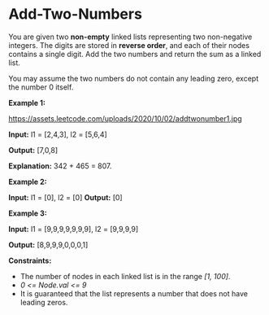 # Add-Two-Numbers

You are given two **non-empty** linked lists representing two non-negative integers. The digits are stored in **reverse order**, and each of their nodes contains a single digit. Add the two numbers and return the sum as a linked list.

You may assume the two numbers do not contain any leading zero, except the number 0 itself.

 

**Example 1:**

https://assets.leetcode.com/uploads/2020/10/02/addtwonumber1.jpg

**Input:** l1 = [2,4,3], l2 = [5,6,4]

**Output:** [7,0,8]

**Explanation:** 342 + 465 = 807.


**Example 2:**

**Input:** l1 = [0], l2 = [0]
**Output:** [0]


**Example 3:**

**Input:** l1 = [9,9,9,9,9,9,9], l2 = [9,9,9,9]

**Output:** [8,9,9,9,0,0,0,1]
 

**Constraints:**

- The number of nodes in each linked list is in the range *[1, 100]*.
- *0 <= Node.val <= 9*
- It is guaranteed that the list represents a number that does not have leading zeros.
